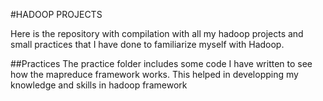 #HADOOP PROJECTS

Here is the repository with compilation with all my hadoop projects and small practices that I have done to familiarize myself with Hadoop.

##Practices
The practice folder includes some code I have written to see how the mapreduce framework works. This helped in developping my knowledge and skills in hadoop framework
